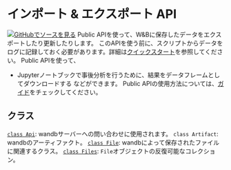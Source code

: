 # インポート & エクスポート API
[![](https://www.tensorflow.org/images/GitHub-Mark-32px.png)GitHubでソースを見る](https://www.github.com/wandb/client/tree/c4726707ed83ebb270a2cf84c4fd17b8684ff699/wandb/__init__.py)
Public APIを使って、W&Bに保存したデータをエクスポートしたり更新したりします。
このAPIを使う前に、スクリプトからデータをログに記録しておく必要があります。詳細は[クイックスタート](https://docs.wandb.ai/quickstart)を参照してください。
Public APIを使って、
 - Jupyterノートブックで事後分析を行うために、結果をデータフレームとしてダウンロードする
などができます。
Public APIの使用方法については、[ガイド](https://docs.wandb.com/guides/track/public-api-guide)をチェックしてください。
## クラス
[`class Api`](./api.md): wandbサーバーへの問い合わせに使用されます。
`class Artifact`: wandbのアーティファクト。
[`class File`](./file.md): wandbによって保存されたファイルに関連するクラス。
[`class Files`](./files.md): `File`オブジェクトの反復可能なコレクション。








